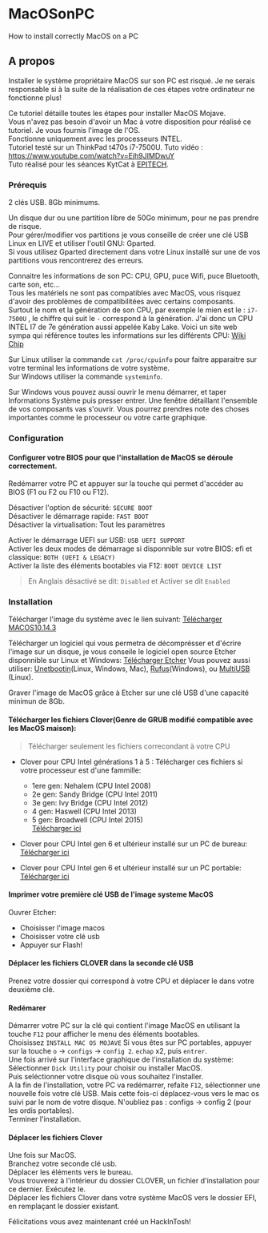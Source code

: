 # MacOSonPC
How to install correctly MacOS on a PC

## A propos

Installer le système propriétaire MacOS sur son PC est risqué. Je ne serais responsable si à la suite de la réalisation de ces étapes votre ordinateur ne fonctionne plus!

Ce tutoriel détaille toutes les étapes pour installer MacOS Mojave.  
Vous n'avez pas besoin d'avoir un Mac à votre disposition pour réalisé ce tutoriel. Je vous fournis l'image de l'OS.  
Fonctionne uniquement avec les processeurs INTEL.  
Tutoriel testé sur un ThinkPad t470s i7-7500U.
Tuto vidéo : https://www.youtube.com/watch?v=Ejh9JIMDwuY  
Tuto réalisé pour les séances KytCat à [EPITECH](http://www.epitech.eu).  

### Prérequis

2 clés USB. 8Gb minimums.

Un disque dur ou une partition libre de 50Go minimum, pour ne pas prendre de risque.  
Pour gérer/modifier vos partitions je vous conseille de créer une clé USB Linux en LIVE et utiliser l'outil GNU: Gparted.  
Si vous utilisez Gparted directement dans votre Linux installé sur une de vos partitions vous rencontrerez des erreurs. 

Connaitre les informations de son PC: CPU, GPU, puce Wifi, puce Bluetooth, carte son, etc...  
Tous les matériels ne sont pas compatibles avec MacOS, vous risquez d'avoir des problèmes de compatibilitées avec certains composants.  
Surtout le nom et la génération de son CPU, par exemple le mien est le : `i7-7500U` , le chiffre qui suit le `-` correspond à la génération. J'ai donc un CPU INTEL I7 de 7e génération aussi appelée Kaby Lake.
Voici un site web sympa qui référence toutes les informations sur les différents CPU:
[Wiki Chip](https://en.wikichip.org/wiki/intel/cpuid)

Sur Linux utiliser la commande `cat /proc/cpuinfo` pour faitre apparaitre sur votre terminal les informations de votre système.  
Sur Windows utiliser la commande `systeminfo`.   

Sur Windows vous pouvez aussi ouvrir le menu démarrer, et taper Informations Système puis presser entrer. Une fenêtre détaillant l'ensemble de vos composants vas s'ouvrir. Vous pourrez prendres note des choses importantes comme le processeur ou votre carte graphique.

### Configuration

#### Configurer votre BIOS pour que l'installation de MacOS se déroule correctement.

Redémarrer votre PC et appuyer sur la touche qui permet d'accéder au BIOS (F1 ou F2 ou F10 ou F12).

Désactiver l'option de sécurité: `SECURE BOOT`  
Désactiver le démarrage rapide: `FAST BOOT`  
Désactiver la virtualisation: Tout les paramètres  
  
Activer le démarrage UEFI sur USB: `USB UEFI SUPPORT`  
Activer les deux modes de démarrage si disponnible sur votre BIOS: efi et classique: `BOTH (UEFI & LEGACY)`  
Activer la liste des éléments bootables via F12: `BOOT DEVICE LIST`  
  
> En Anglais désactivé se dit: `Disabled` et Activer se dit `Enabled`  

### Installation

Télécharger l'image du système avec le lien suivant: 
[Télécharger MACOS10.14.3](https://epitechfr-my.sharepoint.com/:u:/r/personal/constant_loubier_epitech_eu/Documents/MacOs%20Mojave%2010.14.3/MacOS%20Mojave%2010.14.3.raw.zip?csf=1&e=5lHehQ)

Télécharger un logiciel qui vous permetra de décomprésser et d'écrire l'image sur un disque, je vous conseile le logiciel open source Etcher disponnible sur Linux et Windows: 
[Télécharger Etcher](https://www.balena.io/etcher)
Vous pouvez aussi utiliser: [Unetbootin](https://unetbootin.github.io)(Linux, Windows, Mac), [Rufus](https://rufus.ie)(Windows), ou [MultiUSB](http://liveusb.info) (Linux).  

Graver l'image de MacOS grâce à Etcher sur une clé USB d'une capacité minimun de 8Gb.

#### Télécharger les fichiers Clover(Genre de GRUB modifié compatible avec les MacOS maison):

>Télécharger seulement les fichiers correcondant à votre CPU

* Clover pour CPU Intel générations 1 à 5 : Télécharger ces fichiers si votre processeur est d'une fammille:
    * 1ere gen: Nehalem (CPU Intel 2008)
    * 2e gen: Sandy Bridge (CPU Intel 2011)
    * 3e gen: Ivy Bridge (CPU Intel 2012)
    * 4 gen: Haswell (CPU Intel 2013)
    * 5 gen: Broadwell (CPU Intel 2015)  
[Télécharger ici](https://epitechfr-my.sharepoint.com/:u:/r/personal/constant_loubier_epitech_eu/Documents/MacOs%20Mojave%2010.14.3/Clover%201%20a%205%20gen.zip?csf=1&e=YhO34i)

* Clover pour CPU Intel gen 6 et ultérieur installé sur un PC de bureau:
[Télécharger ici](https://epitechfr-my.sharepoint.com/:u:/r/personal/constant_loubier_epitech_eu/Documents/MacOs%20Mojave%2010.14.3/Clover%206+%20gen.zip?csf=1&e=yNhPmo)

* Clover pour CPU Intel gen 6 et ultérieur installé sur un PC portable:
[Télécharger ici](https://epitechfr-my.sharepoint.com/:u:/r/personal/constant_loubier_epitech_eu/Documents/MacOs%20Mojave%2010.14.3/Clover%206+%20gen%20for%20notebooks.zip?csf=1&e=vvvgk4)

#### Imprimer votre première clé USB de l'image systeme MacOS

Ouvrer Etcher: 
* Choisisser l'image macos
* Choisisser votre clé usb
* Appuyer sur Flash!

#### Déplacer les fichiers CLOVER dans la seconde clé USB

Prenez votre dossier qui correspond à votre CPU et déplacer le dans votre deuxième clé.

#### Redémarer

Démarrer votre PC sur la clé qui contient l'image MacOS en utilisant la touche `F12` pour afficher le menu des éléments bootables.  
Choisissez `INSTALL MAC OS MOJAVE`
Si vous êtes sur PC portables, appuyer sur la touche `o` -> `configs` -> `config 2`. `echap` x2, puis `entrer`.  
Une fois arrivé sur l'interface graphique de l'installation du système:
Sélectionner `Dick Utility` pour choisir ou installer MacOS.  
Puis seléctionner votre disque où vous souhaitez l'installer.  
A la fin de l'installation, votre PC va redémarrer, refaite `F12`, sélectionner une nouvelle fois votre clé USB. Mais cette fois-ci déplacez-vous vers le mac os suivi par le nom de votre disque. N'oubliez pas : configs -> config 2 (pour les ordis portables).  
Terminer l'installation.

#### Déplacer les fichiers Clover

Une fois sur MacOS.  
Branchez votre seconde clé usb.  
Déplacer les éléments vers le bureau.  
Vous trouverez à l'intérieur du dossier CLOVER, un fichier d'installation pour ce dernier. Exécutez le.   
Déplacer les fichiers Clover dans votre système MacOS vers le dossier EFI, en remplaçant le dossier existant.  

Félicitations vous avez maintenant créé un HackInTosh!  

